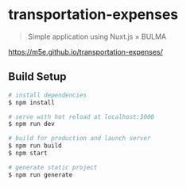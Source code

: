 # transportation-expenses

> Simple application using Nuxt.js × BULMA

https://m5e.github.io/transportation-expenses/

## Build Setup

``` bash
# install dependencies
$ npm install

# serve with hot reload at localhost:3000
$ npm run dev

# build for production and launch server
$ npm run build
$ npm start

# generate static project
$ npm run generate
```
